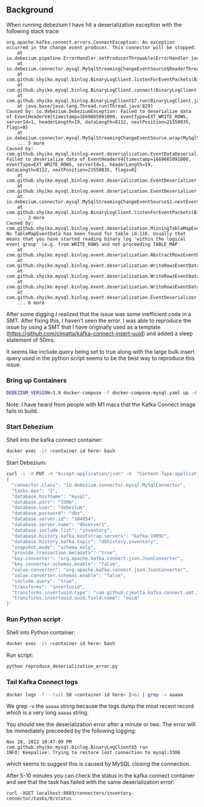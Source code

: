 ## Background

When running debezium I have hit a deserialization exception with the following stack trace:
```
org.apache.kafka.connect.errors.ConnectException: An exception occurred in the change event producer. This connector will be stopped.
    at io.debezium.pipeline.ErrorHandler.setProducerThrowable(ErrorHandler.java:50)
    at io.debezium.connector.mysql.MySqlStreamingChangeEventSource$ReaderThreadLifecycleListener.onEventDeserializationFailure(MySqlStreamingChangeEventSource.java:1247)
    at com.github.shyiko.mysql.binlog.BinaryLogClient.listenForEventPackets(BinaryLogClient.java:1064)
    at com.github.shyiko.mysql.binlog.BinaryLogClient.connect(BinaryLogClient.java:631)
    at com.github.shyiko.mysql.binlog.BinaryLogClient$7.run(BinaryLogClient.java:932)
    at java.base/java.lang.Thread.run(Thread.java:829)
Caused by: io.debezium.DebeziumException: Failed to deserialize data of EventHeaderV4{timestamp=1669665091000, eventType=EXT_WRITE_ROWS, serverId=1, headerLength=19, dataLength=8112, nextPosition=21550035, flags=0}
    at io.debezium.connector.mysql.MySqlStreamingChangeEventSource.wrap(MySqlStreamingChangeEventSource.java:1194)
    ... 5 more
Caused by: com.github.shyiko.mysql.binlog.event.deserialization.EventDataDeserializationException: Failed to deserialize data of EventHeaderV4{timestamp=1669665091000, eventType=EXT_WRITE_ROWS, serverId=1, headerLength=19, dataLength=8112, nextPosition=21550035, flags=0}
    at com.github.shyiko.mysql.binlog.event.deserialization.EventDeserializer.deserializeEventData(EventDeserializer.java:341)
    at com.github.shyiko.mysql.binlog.event.deserialization.EventDeserializer.nextEvent(EventDeserializer.java:244)
    at io.debezium.connector.mysql.MySqlStreamingChangeEventSource$1.nextEvent(MySqlStreamingChangeEventSource.java:230)
    at com.github.shyiko.mysql.binlog.BinaryLogClient.listenForEventPackets(BinaryLogClient.java:1051)
    ... 3 more
Caused by: com.github.shyiko.mysql.binlog.event.deserialization.MissingTableMapEventException: No TableMapEventData has been found for table id:116. Usually that means that you have started reading binary log 'within the logical event group' (e.g. from WRITE_ROWS and not proceeding TABLE_MAP
    at com.github.shyiko.mysql.binlog.event.deserialization.AbstractRowsEventDataDeserializer.deserializeRow(AbstractRowsEventDataDeserializer.java:109)
    at com.github.shyiko.mysql.binlog.event.deserialization.WriteRowsEventDataDeserializer.deserializeRows(WriteRowsEventDataDeserializer.java:64)
    at com.github.shyiko.mysql.binlog.event.deserialization.WriteRowsEventDataDeserializer.deserialize(WriteRowsEventDataDeserializer.java:56)
    at com.github.shyiko.mysql.binlog.event.deserialization.WriteRowsEventDataDeserializer.deserialize(WriteRowsEventDataDeserializer.java:32)
    at com.github.shyiko.mysql.binlog.event.deserialization.EventDeserializer.deserializeEventData(EventDeserializer.java:335)
    ... 6 more
```


After some digging I realized that the issue was some inefficient code in a SMT.  After fixing this, I haven't seen the error.  I was able to reproduce the issue by using a SMT that I have originally used as a template (https://github.com/cjmatta/kafka-connect-insert-uuid) and added a sleep statement of 50ms.  

It seems like include.query being set to true along with the large bulk insert query used in the python script seems to be the best way to reproduce this issue.

### Bring up Containers

```bash
DEBEZIUM_VERSION=1.9 docker-compose -f docker-compose-mysql.yaml up -d
```

Note: I have heard from people with M1 macs that the Kafka Connect image fails to build.

### Start Debezium
Shell into the kafka connect container:

```bash
docker exec -it <container id here> bash
```

Start Debezium:

```bash
curl -i -X PUT -H "Accept:application/json" -H  "Content-Type:application/json" localhost:8083/connectors/inventory-connector/config -d '
{
  "connector.class": "io.debezium.connector.mysql.MySqlConnector",
  "tasks.max": "1",
  "database.hostname": "mysql",
  "database.port": "3306",
  "database.user": "debezium",
  "database.password": "dbz",
  "database.server.id": "184054",
  "database.server.name": "dbserver1",
  "database.include.list": "inventory",
  "database.history.kafka.bootstrap.servers": "kafka:19092",
  "database.history.kafka.topic": "dbhistory.inventory",
  "snapshot.mode": "schema_only",
  "provide.transaction.metadata": "true",
  "key.converter": "org.apache.kafka.connect.json.JsonConverter",
  "key.converter.schemas.enable": "false",
  "value.converter": "org.apache.kafka.connect.json.JsonConverter",
  "value.converter.schemas.enable": "false",
  "include.query": "true",
  "transforms": "insertuuid",
  "transforms.insertuuid.type": "com.github.cjmatta.kafka.connect.smt.InsertUuid$Value",
  "transforms.insertuuid.uuid.field.name": "uuid"
}'
```

### Run Python script

Shell into Python container:

```bash
docker exec -it <container id here> bash
```

Run script:

```bash
python reproduce_deserialization_error.py
```

### Tail Kafka Connect logs

```bash
docker logs -f --tail 50 <container id here> 2>&1 | grep -v aaaaa
```

We grep -v the `aaaaa` string because the logs dump the most recent record which is a very long `aaaaa` string.

You should see the deserialization error after a minute or two.  The error will be immediately preceeded by the following logging:

```
Nov 28, 2022 10:47:09 PM com.github.shyiko.mysql.binlog.BinaryLogClient$5 run
INFO: Keepalive: Trying to restore lost connection to mysql:3306
```

which seems to suggest this is caused by MySQL closing the connection.

After 5-10 minutes you can check the status in the kafka connect container and see that the task has failed with the same deserialization error:

```
curl -XGET localhost:8083/connectors/inventory-connector/tasks/0/status
```
